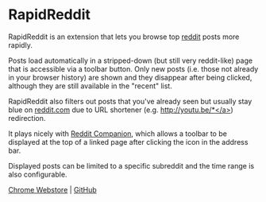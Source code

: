RapidReddit
===========
RapidReddit is an extension that lets you browse top <a href="http://reddit.com">reddit</a> posts more rapidly.

Posts load automatically in a stripped-down (but still very reddit-like) page that is accessible via a toolbar button.  Only new posts (i.e. those not already in your browser history) are shown and they disappear after being clicked, although they are still available in the "recent" list.

RapidReddit also filters out posts that you've already seen but usually stay blue on <a href="http://reddit.com">reddit.com</a> due to URL shortener (e.g. <a href="http://youtu.be">http://youtu.be/*</a>) redirection.

It plays nicely with <a href="https://chrome.google.com/webstore/detail/algjnflpgoopkdijmkalfcifomdhmcbe">Reddit Companion</a>, which allows a toolbar to be displayed at the top of a linked page after clicking the icon in the address bar.

Displayed posts can be limited to a specific subreddit and the time range is also configurable.

[Chrome Webstore](https://chrome.google.com/webstore/detail/lkjafldkjfasdf) | [GitHub](https://github.com/mdorsey0/RapidReddit)
